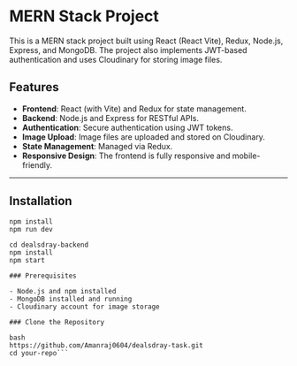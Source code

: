 # MERN Stack Project

This is a MERN stack project built using React (React Vite), Redux, Node.js, Express, and MongoDB. The project also implements JWT-based authentication and uses Cloudinary for storing image files.

## Features

- **Frontend**: React (with Vite) and Redux for state management.
- **Backend**: Node.js and Express for RESTful APIs.
- **Authentication**: Secure authentication using JWT tokens.
- **Image Upload**: Image files are uploaded and stored on Cloudinary.
- **State Management**: Managed via Redux.
- **Responsive Design**: The frontend is fully responsive and mobile-friendly.

---

## Installation

```cd dealsdray-frontend
npm install 
npm run dev

cd dealsdray-backend
npm install
npm start

### Prerequisites

- Node.js and npm installed
- MongoDB installed and running
- Cloudinary account for image storage

### Clone the Repository

bash
https://github.com/Amanraj0604/dealsdray-task.git
cd your-repo```
